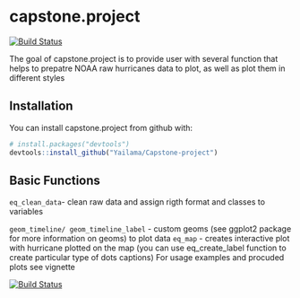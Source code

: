 # capstone.project

[![Build Status](https://travis-ci.org/Yailama/Capstone-project.svg?branch=master)](https://travis-ci.org/Yailama/Capstone-project)


The goal of capstone.project is to provide user with several function that helps to prepatre NOAA raw hurricanes data to plot, as well as plot them in different styles

## Installation

You can install capstone.project from github with:


``` r
# install.packages("devtools")
devtools::install_github("Yailama/Capstone-project")
```

## Basic Functions


`eq_clean_data`- clean raw data and assign rigth format and classes to variables

`geom_timeline/ geom_timeline_label` - custom geoms (see ggplot2 package for more information on geoms) to plot data
 `eq_map` - creates interactive plot with hurricane plotted on the map (you can use eq_create_label function to create particular type of dots captions)
For usage examples and procuded plots see vignette

[![Build Status](https://travis-ci.org/Yailama/Capstone-project.svg?branch=master)](https://travis-ci.org/Yailama/Capstone-project)
